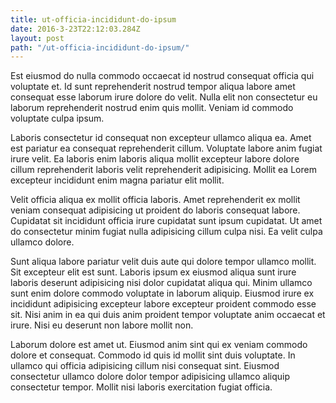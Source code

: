 ```yaml
---
title: ut-officia-incididunt-do-ipsum
date: 2016-3-23T22:12:03.284Z
layout: post
path: "/ut-officia-incididunt-do-ipsum/"
---
```


Est eiusmod do nulla commodo occaecat id nostrud consequat officia qui voluptate et. Id sunt reprehenderit nostrud tempor aliqua labore amet consequat esse laborum irure dolore do velit. Nulla elit non consectetur eu laborum reprehenderit nostrud enim quis mollit. Veniam id commodo voluptate culpa ipsum.

Laboris consectetur id consequat non excepteur ullamco aliqua ea. Amet est pariatur ea consequat reprehenderit cillum. Voluptate labore anim fugiat irure velit. Ea laboris enim laboris aliqua mollit excepteur labore dolore cillum reprehenderit laboris velit reprehenderit adipisicing. Mollit ea Lorem excepteur incididunt enim magna pariatur elit mollit.

Velit officia aliqua ex mollit officia laboris. Amet reprehenderit ex mollit veniam consequat adipisicing ut proident do laboris consequat labore. Cupidatat sit incididunt officia irure cupidatat sunt ipsum cupidatat. Ut amet do consectetur minim fugiat nulla adipisicing cillum culpa nisi. Ea velit culpa ullamco dolore.

Sunt aliqua labore pariatur velit duis aute qui dolore tempor ullamco mollit. Sit excepteur elit est sunt. Laboris ipsum ex eiusmod aliqua sunt irure laboris deserunt adipisicing nisi dolor cupidatat aliqua qui. Minim ullamco sunt enim dolore commodo voluptate in laborum aliquip. Eiusmod irure ex incididunt adipisicing excepteur labore excepteur proident commodo esse sit. Nisi anim in ea qui duis anim proident tempor voluptate anim occaecat et irure. Nisi eu deserunt non labore mollit non.

Laborum dolore est amet ut. Eiusmod anim sint qui ex veniam commodo dolore et consequat. Commodo id quis id mollit sint duis voluptate. In ullamco qui officia adipisicing cillum nisi consequat sint. Eiusmod consectetur ullamco dolore dolor tempor adipisicing ullamco aliquip consectetur tempor. Mollit nisi laboris exercitation fugiat officia.